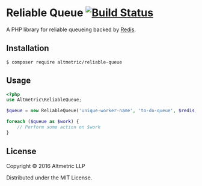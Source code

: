 # Reliable Queue [![Build Status](https://travis-ci.org/altmetric/reliable-queue.svg?branch=master)](https://travis-ci.org/altmetric/reliable-queue)

A PHP library for reliable queueing backed by [Redis](http://redis.io/).

## Installation

```shell
$ composer require altmetric/reliable-queue
```

## Usage

```php
<?php
use Altmetric\ReliableQueue;

$queue = new ReliableQueue('unique-worker-name', 'to-do-queue', $redis, $logger);

foreach ($queue as $work) {
    // Perform some action on $work
}
```

## License

Copyright © 2016 Altmetric LLP

Distributed under the MIT License.
